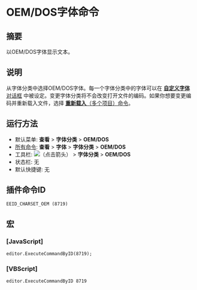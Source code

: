 # OEM/DOS字体命令

## 摘要

以OEM/DOS字体显示文本。

## 说明

从字体分类中选择OEM/DOS字体。每一个字体分类中的字体可以在 [**自定义字体** 对话框](../../dlg/properties/font/index) 中被设定。变更字体分类将不会改变打开文件的编码。如果你想要变更编码并重新载入文件，选择 [**重新载入**（多个项目）命令](../file/file_reload_defined)。

## 运行方法

- 默认菜单: **查看** \> **字体分类** \> **OEM/DOS**
- [所有命令](../tools/all_commands): **查看** \> **字体** >
**字体分类**
\> **OEM/DOS**
- 工具栏: ![](../../images/fontpopup..png)（点击箭头） \> **字体分类** \> **OEM/DOS**
- 状态栏: 无
- 默认快捷键: 无

## 插件命令ID

```
EEID_CHARSET_OEM (8719)
```

## 宏

### \[JavaScript\]

```
editor.ExecuteCommandByID(8719);
```

### \[VBScript\]

```
editor.ExecuteCommandByID 8719
```
